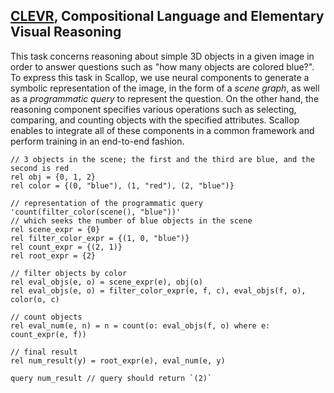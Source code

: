 ## [CLEVR](https://cs.stanford.edu/people/jcjohns/clevr/), Compositional Language and Elementary Visual Reasoning

This task concerns reasoning about simple 3D objects in a given image in order to
answer questions such as "how many objects are colored blue?".
To express this task in Scallop, we use neural components to generate a symbolic
representation of the image, in the form of a *scene graph*, as well as a
*programmatic query* to represent the question.  On the other hand, the reasoning
component specifies various operations such as selecting, comparing, and counting
objects with the specified attributes.
Scallop enables to integrate all of these components in a common framework
and perform training in an end-to-end fashion.

``` scl
// 3 objects in the scene; the first and the third are blue, and the second is red
rel obj = {0, 1, 2}
rel color = {(0, "blue"), (1, "red"), (2, "blue")}

// representation of the programmatic query 'count(filter_color(scene(), "blue"))'
// which seeks the number of blue objects in the scene
rel scene_expr = {0}
rel filter_color_expr = {(1, 0, "blue")}
rel count_expr = {(2, 1)}
rel root_expr = {2}

// filter objects by color
rel eval_objs(e, o) = scene_expr(e), obj(o)
rel eval_objs(e, o) = filter_color_expr(e, f, c), eval_objs(f, o), color(o, c)

// count objects
rel eval_num(e, n) = n = count(o: eval_objs(f, o) where e: count_expr(e, f))

// final result
rel num_result(y) = root_expr(e), eval_num(e, y)

query num_result // query should return `(2)`
```
